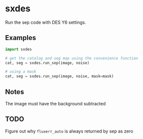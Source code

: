 # sxdes
Run the sep code with DES Y6 settings.

Examples
---------
```python
import sxdes

# get the catalog and seg map using the convenience function
cat, seg = sxdes.run_sep(image, noise)

# using a mask
cat, seg = sxdes.run_sep(image, noise, mask=mask)
```

Notes
-----
The image must have the background subtracted

TODO
----

Figure out why `fluxerr_auto` is always returned by sep as zero
